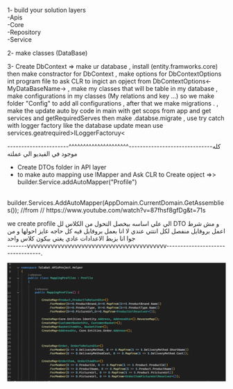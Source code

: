 
1- build your solution layers 
    <br>-Apis
    <br>-Core
    <br>-Repository
    <br>-Service

2- make classes (DataBase)

3- Create DbContext => make ur database , install (entity.framworks.core) then make constractor for DbContext , make options for DbContextOptions int program file 
to ask CLR to ingict an opject from  DbContextOptions<-MyDataBaseName->
, make my classes that will be table in my database
, make configurations in my classes (My relations and key ...) so we make folder "Config" to add all configurations
, after that we make migrations .
, make the update auto by code in main with get scops from app and get services and getRequiredServes then make .databse.migrate 
, use try catch with logger factory like the database update mean use services.geatrequired>ILoggerFactoruy< 









----------------------^^^^^^^^^^^^^^^^^^^^^------------------------------كله موجود في الفيديو الي عملته

- Create DTOs folder in API layer 
- to make auto mapping use IMapper and Ask CLR to Create opject =>> builder.Service.addAutoMapper("Profile") 
<br>
            builder.Services.AddAutoMapper(AppDomain.CurrentDomain.GetAssemblies()); //from // https://www.youtube.com/watch?v=87fhsf8gfDg&t=71s 
<br>

we create profile الي علي اساسه بيخصل التحول من الكلاس لل DTO 
و مش شرط اعمل بروفايل منفصل لكل انتتي عندي لا انا بعمل بروفايل فيه كل حاجه عايز احولها و من جوا انا بزبط الاعدادات عادي
يغتي بيكون كلاس واحد 
<br>
-------vvvvvvvvvvvvvvvvvvvvvvvvvvvvvvvvvvvvvvvvv---------------------------------.
<br>

![alt text](image.png)


<br>
  